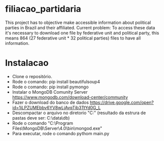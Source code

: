 # filiacao_partidaria

This project has to objective make accessible information about political parties in Brazil and their affiliated. Current problem: To access these data it's necessary to download one file by federative unit and political party, this means ‭864‬ (27 federative unit * 32 political parties) files to have all information.

# Instalacao

- Clone o repositório.
- Rode o comando: pip install beautifulsoup4
- Rode o comando: pip install pymongo
- Instalar o MongoDB Comunity Server <https://www.mongodb.com/download-center/community>
- Fazer o download do banco de dados <https://drive.google.com/open?id=1iLPZUMEbbv6YV8wLjAvqTib3TtYd0G_L>
- Descompactar o arquivo no diretorio "C:" (resultado da estrura de pastas deve ser: C:\data\db\)
- Rode o comando "C:\Program Files\MongoDB\Server\4.0\bin\mongod.exe"
- Para executar, rode o comando pythom main.py
